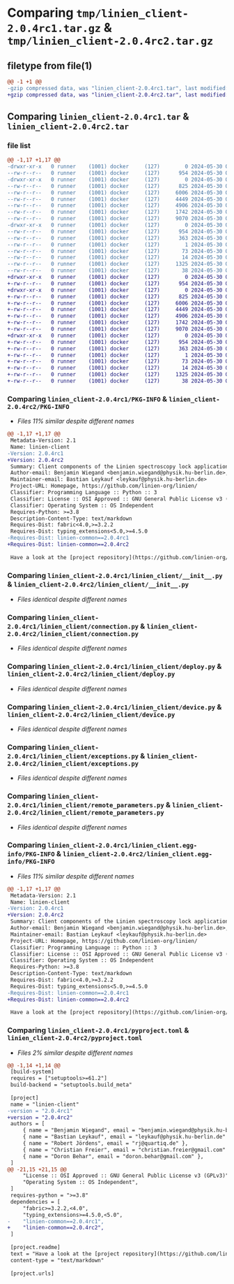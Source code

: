 # Comparing `tmp/linien_client-2.0.4rc1.tar.gz` & `tmp/linien_client-2.0.4rc2.tar.gz`

## filetype from file(1)

```diff
@@ -1 +1 @@
-gzip compressed data, was "linien_client-2.0.4rc1.tar", last modified: Thu May 30 05:57:17 2024, max compression
+gzip compressed data, was "linien_client-2.0.4rc2.tar", last modified: Thu May 30 06:18:36 2024, max compression
```

## Comparing `linien_client-2.0.4rc1.tar` & `linien_client-2.0.4rc2.tar`

### file list

```diff
@@ -1,17 +1,17 @@
-drwxr-xr-x   0 runner    (1001) docker     (127)        0 2024-05-30 05:57:17.170338 linien_client-2.0.4rc1/
--rw-r--r--   0 runner    (1001) docker     (127)      954 2024-05-30 05:57:17.170338 linien_client-2.0.4rc1/PKG-INFO
-drwxr-xr-x   0 runner    (1001) docker     (127)        0 2024-05-30 05:57:17.166338 linien_client-2.0.4rc1/linien_client/
--rw-r--r--   0 runner    (1001) docker     (127)      825 2024-05-30 05:57:02.000000 linien_client-2.0.4rc1/linien_client/__init__.py
--rw-r--r--   0 runner    (1001) docker     (127)     6006 2024-05-30 05:57:02.000000 linien_client-2.0.4rc1/linien_client/connection.py
--rw-r--r--   0 runner    (1001) docker     (127)     4449 2024-05-30 05:57:02.000000 linien_client-2.0.4rc1/linien_client/deploy.py
--rw-r--r--   0 runner    (1001) docker     (127)     4906 2024-05-30 05:57:02.000000 linien_client-2.0.4rc1/linien_client/device.py
--rw-r--r--   0 runner    (1001) docker     (127)     1742 2024-05-30 05:57:02.000000 linien_client-2.0.4rc1/linien_client/exceptions.py
--rw-r--r--   0 runner    (1001) docker     (127)     9070 2024-05-30 05:57:02.000000 linien_client-2.0.4rc1/linien_client/remote_parameters.py
-drwxr-xr-x   0 runner    (1001) docker     (127)        0 2024-05-30 05:57:17.166338 linien_client-2.0.4rc1/linien_client.egg-info/
--rw-r--r--   0 runner    (1001) docker     (127)      954 2024-05-30 05:57:17.000000 linien_client-2.0.4rc1/linien_client.egg-info/PKG-INFO
--rw-r--r--   0 runner    (1001) docker     (127)      363 2024-05-30 05:57:17.000000 linien_client-2.0.4rc1/linien_client.egg-info/SOURCES.txt
--rw-r--r--   0 runner    (1001) docker     (127)        1 2024-05-30 05:57:17.000000 linien_client-2.0.4rc1/linien_client.egg-info/dependency_links.txt
--rw-r--r--   0 runner    (1001) docker     (127)       73 2024-05-30 05:57:17.000000 linien_client-2.0.4rc1/linien_client.egg-info/requires.txt
--rw-r--r--   0 runner    (1001) docker     (127)       14 2024-05-30 05:57:17.000000 linien_client-2.0.4rc1/linien_client.egg-info/top_level.txt
--rw-r--r--   0 runner    (1001) docker     (127)     1325 2024-05-30 05:57:02.000000 linien_client-2.0.4rc1/pyproject.toml
--rw-r--r--   0 runner    (1001) docker     (127)       38 2024-05-30 05:57:17.170338 linien_client-2.0.4rc1/setup.cfg
+drwxr-xr-x   0 runner    (1001) docker     (127)        0 2024-05-30 06:18:36.210053 linien_client-2.0.4rc2/
+-rw-r--r--   0 runner    (1001) docker     (127)      954 2024-05-30 06:18:36.210053 linien_client-2.0.4rc2/PKG-INFO
+drwxr-xr-x   0 runner    (1001) docker     (127)        0 2024-05-30 06:18:36.206053 linien_client-2.0.4rc2/linien_client/
+-rw-r--r--   0 runner    (1001) docker     (127)      825 2024-05-30 06:18:21.000000 linien_client-2.0.4rc2/linien_client/__init__.py
+-rw-r--r--   0 runner    (1001) docker     (127)     6006 2024-05-30 06:18:21.000000 linien_client-2.0.4rc2/linien_client/connection.py
+-rw-r--r--   0 runner    (1001) docker     (127)     4449 2024-05-30 06:18:21.000000 linien_client-2.0.4rc2/linien_client/deploy.py
+-rw-r--r--   0 runner    (1001) docker     (127)     4906 2024-05-30 06:18:21.000000 linien_client-2.0.4rc2/linien_client/device.py
+-rw-r--r--   0 runner    (1001) docker     (127)     1742 2024-05-30 06:18:21.000000 linien_client-2.0.4rc2/linien_client/exceptions.py
+-rw-r--r--   0 runner    (1001) docker     (127)     9070 2024-05-30 06:18:21.000000 linien_client-2.0.4rc2/linien_client/remote_parameters.py
+drwxr-xr-x   0 runner    (1001) docker     (127)        0 2024-05-30 06:18:36.210053 linien_client-2.0.4rc2/linien_client.egg-info/
+-rw-r--r--   0 runner    (1001) docker     (127)      954 2024-05-30 06:18:36.000000 linien_client-2.0.4rc2/linien_client.egg-info/PKG-INFO
+-rw-r--r--   0 runner    (1001) docker     (127)      363 2024-05-30 06:18:36.000000 linien_client-2.0.4rc2/linien_client.egg-info/SOURCES.txt
+-rw-r--r--   0 runner    (1001) docker     (127)        1 2024-05-30 06:18:36.000000 linien_client-2.0.4rc2/linien_client.egg-info/dependency_links.txt
+-rw-r--r--   0 runner    (1001) docker     (127)       73 2024-05-30 06:18:36.000000 linien_client-2.0.4rc2/linien_client.egg-info/requires.txt
+-rw-r--r--   0 runner    (1001) docker     (127)       14 2024-05-30 06:18:36.000000 linien_client-2.0.4rc2/linien_client.egg-info/top_level.txt
+-rw-r--r--   0 runner    (1001) docker     (127)     1325 2024-05-30 06:18:21.000000 linien_client-2.0.4rc2/pyproject.toml
+-rw-r--r--   0 runner    (1001) docker     (127)       38 2024-05-30 06:18:36.210053 linien_client-2.0.4rc2/setup.cfg
```

### Comparing `linien_client-2.0.4rc1/PKG-INFO` & `linien_client-2.0.4rc2/PKG-INFO`

 * *Files 11% similar despite different names*

```diff
@@ -1,17 +1,17 @@
 Metadata-Version: 2.1
 Name: linien-client
-Version: 2.0.4rc1
+Version: 2.0.4rc2
 Summary: Client components of the Linien spectroscopy lock application.
 Author-email: Benjamin Wiegand <benjamin.wiegand@physik.hu-berlin.de>, Bastian Leykauf <leykauf@physik.hu-berlin.de>, Robert Jördens <rj@quartiq.de>, Christian Freier <christian.freier@gmail.com>, Doron Behar <doron.behar@gmail.com>
 Maintainer-email: Bastian Leykauf <leykauf@physik.hu-berlin.de>
 Project-URL: Homepage, https://github.com/linien-org/linien/
 Classifier: Programming Language :: Python :: 3
 Classifier: License :: OSI Approved :: GNU General Public License v3 (GPLv3)
 Classifier: Operating System :: OS Independent
 Requires-Python: >=3.8
 Description-Content-Type: text/markdown
 Requires-Dist: fabric<4.0,>=3.2.2
 Requires-Dist: typing_extensions<5.0,>=4.5.0
-Requires-Dist: linien-common==2.0.4rc1
+Requires-Dist: linien-common==2.0.4rc2
 
 Have a look at the [project repository](https://github.com/linien-org/linien) for installation instructions.
```

### Comparing `linien_client-2.0.4rc1/linien_client/__init__.py` & `linien_client-2.0.4rc2/linien_client/__init__.py`

 * *Files identical despite different names*

### Comparing `linien_client-2.0.4rc1/linien_client/connection.py` & `linien_client-2.0.4rc2/linien_client/connection.py`

 * *Files identical despite different names*

### Comparing `linien_client-2.0.4rc1/linien_client/deploy.py` & `linien_client-2.0.4rc2/linien_client/deploy.py`

 * *Files identical despite different names*

### Comparing `linien_client-2.0.4rc1/linien_client/device.py` & `linien_client-2.0.4rc2/linien_client/device.py`

 * *Files identical despite different names*

### Comparing `linien_client-2.0.4rc1/linien_client/exceptions.py` & `linien_client-2.0.4rc2/linien_client/exceptions.py`

 * *Files identical despite different names*

### Comparing `linien_client-2.0.4rc1/linien_client/remote_parameters.py` & `linien_client-2.0.4rc2/linien_client/remote_parameters.py`

 * *Files identical despite different names*

### Comparing `linien_client-2.0.4rc1/linien_client.egg-info/PKG-INFO` & `linien_client-2.0.4rc2/linien_client.egg-info/PKG-INFO`

 * *Files 11% similar despite different names*

```diff
@@ -1,17 +1,17 @@
 Metadata-Version: 2.1
 Name: linien-client
-Version: 2.0.4rc1
+Version: 2.0.4rc2
 Summary: Client components of the Linien spectroscopy lock application.
 Author-email: Benjamin Wiegand <benjamin.wiegand@physik.hu-berlin.de>, Bastian Leykauf <leykauf@physik.hu-berlin.de>, Robert Jördens <rj@quartiq.de>, Christian Freier <christian.freier@gmail.com>, Doron Behar <doron.behar@gmail.com>
 Maintainer-email: Bastian Leykauf <leykauf@physik.hu-berlin.de>
 Project-URL: Homepage, https://github.com/linien-org/linien/
 Classifier: Programming Language :: Python :: 3
 Classifier: License :: OSI Approved :: GNU General Public License v3 (GPLv3)
 Classifier: Operating System :: OS Independent
 Requires-Python: >=3.8
 Description-Content-Type: text/markdown
 Requires-Dist: fabric<4.0,>=3.2.2
 Requires-Dist: typing_extensions<5.0,>=4.5.0
-Requires-Dist: linien-common==2.0.4rc1
+Requires-Dist: linien-common==2.0.4rc2
 
 Have a look at the [project repository](https://github.com/linien-org/linien) for installation instructions.
```

### Comparing `linien_client-2.0.4rc1/pyproject.toml` & `linien_client-2.0.4rc2/pyproject.toml`

 * *Files 2% similar despite different names*

```diff
@@ -1,14 +1,14 @@
 [build-system]
 requires = ["setuptools>=61.2"]
 build-backend = "setuptools.build_meta"
 
 [project]
 name = "linien-client"
-version = "2.0.4rc1"
+version = "2.0.4rc2"
 authors = [
     { name = "Benjamin Wiegand", email = "benjamin.wiegand@physik.hu-berlin.de" },
     { name = "Bastian Leykauf", email = "leykauf@physik.hu-berlin.de" },
     { name = "Robert Jördens", email = "rj@quartiq.de" },
     { name = "Christian Freier", email = "christian.freier@gmail.com" },
     { name = "Doron Behar", email = "doron.behar@gmail.com" },
 ]
@@ -21,15 +21,15 @@
     "License :: OSI Approved :: GNU General Public License v3 (GPLv3)",
     "Operating System :: OS Independent",
 ]
 requires-python = ">=3.8"
 dependencies = [
     "fabric>=3.2.2,<4.0",
     "typing_extensions>=4.5.0,<5.0",
-    "linien-common==2.0.4rc1",
+    "linien-common==2.0.4rc2",
 ]
 
 [project.readme]
 text = "Have a look at the [project repository](https://github.com/linien-org/linien) for installation instructions."
 content-type = "text/markdown"
 
 [project.urls]
```

